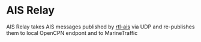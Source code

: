 # AIS Relay
AIS Relay takes AIS messages published by [rtl-ais](https://github.com/dgiardini/rtl-ais) via UDP and re-publishes them to local OpenCPN endpont and to MarineTraffic

